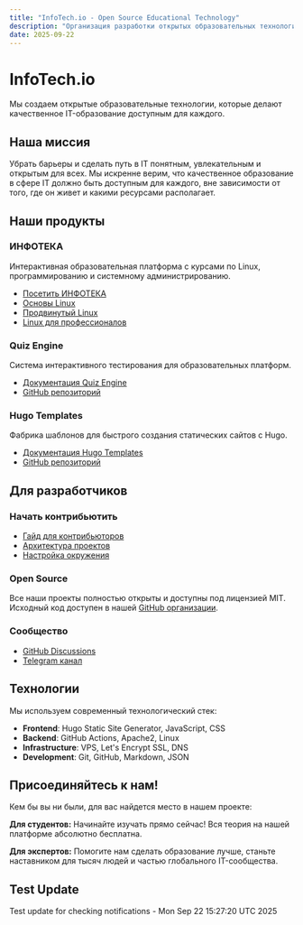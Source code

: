 ```yaml
---
title: "InfoTech.io - Open Source Educational Technology"
description: "Организация разработки открытых образовательных технологий"
date: 2025-09-22
---
```


# InfoTech.io

Мы создаем открытые образовательные технологии, которые делают качественное IT-образование доступным для каждого.

## Наша миссия

Убрать барьеры и сделать путь в IT понятным, увлекательным и открытым для всех. Мы искренне верим, что качественное образование в сфере IT должно быть доступным для каждого, вне зависимости от того, где он живет и какими ресурсами располагает.

## Наши продукты

### ИНФОТЕКА
Интерактивная образовательная платформа с курсами по Linux, программированию и системному администрированию.
- [Посетить ИНФОТЕКА](https://infotecha.ru)
- [Основы Linux](https://linux-base.infotecha.ru)
- [Продвинутый Linux](https://linux-advanced.infotecha.ru)
- [Linux для профессионалов](https://linux-professional.infotecha.ru)

### Quiz Engine
Система интерактивного тестирования для образовательных платформ.
- [Документация Quiz Engine](https://quiz.info-tech.io)
- [GitHub репозиторий](https://github.com/info-tech-io/quiz)

### Hugo Templates
Фабрика шаблонов для быстрого создания статических сайтов с Hugo.
- [Документация Hugo Templates](https://hugo.info-tech.io)
- [GitHub репозиторий](https://github.com/info-tech-io/hugo-templates)

## Для разработчиков

### Начать контрибьютить
- [Гайд для контрибьюторов](/contributing/)
- [Архитектура проектов](/architecture/)
- [Настройка окружения](/development/)

### Open Source
Все наши проекты полностью открыты и доступны под лицензией MIT. Исходный код доступен в нашей [GitHub организации](https://github.com/info-tech-io).

### Сообщество
- [GitHub Discussions](https://github.com/orgs/info-tech-io/discussions)
- [Telegram канал](https://t.me/infotecha_ru)

## Технологии

Мы используем современный технологический стек:
- **Frontend**: Hugo Static Site Generator, JavaScript, CSS
- **Backend**: GitHub Actions, Apache2, Linux
- **Infrastructure**: VPS, Let's Encrypt SSL, DNS
- **Development**: Git, GitHub, Markdown, JSON

## Присоединяйтесь к нам!

Кем бы вы ни были, для вас найдется место в нашем проекте:

**Для студентов:**
Начинайте изучать прямо сейчас! Вся теория на нашей платформе абсолютно бесплатна.

**Для экспертов:**
Помогите нам сделать образование лучше, станьте наставником для тысяч людей и частью глобального IT-сообщества.

## Test Update

Test update for checking notifications - Mon Sep 22 15:27:20 UTC 2025
